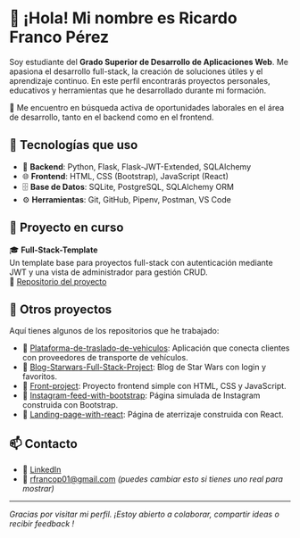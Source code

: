# 👋 ¡Hola! Mi nombre es Ricardo Franco Pérez

Soy estudiante del **Grado Superior de Desarrollo de Aplicaciones Web**. Me apasiona el desarrollo full-stack, la creación de soluciones útiles y el aprendizaje continuo. En este perfil encontrarás proyectos personales, educativos y herramientas que he desarrollado durante mi formación.

🎯 Me encuentro en búsqueda activa de oportunidades laborales en el área de desarrollo, tanto en el backend como en el frontend.

## 🧱 Tecnologías que uso

- 🐍 **Backend**: Python, Flask, Flask-JWT-Extended, SQLAlchemy
- 🌐 **Frontend**: HTML, CSS (Bootstrap), JavaScript (React)
- 🗄️ **Base de Datos**: SQLite, PostgreSQL, SQLAlchemy ORM
- ⚙️ **Herramientas**: Git, GitHub, Pipenv, Postman, VS Code

## 🚀 Proyecto en curso

🎓 **Full-Stack-Template**  
Un template base para proyectos full-stack con autenticación mediante JWT y una vista de administrador para gestión CRUD.  
📂 [Repositorio del proyecto](https://github.com/rfrancop01/Full-Stack-Template)

## 📁 Otros proyectos

Aquí tienes algunos de los repositorios que he trabajado:

- 🔗 [Plataforma-de-traslado-de-vehiculos](https://github.com/rfrancop01/Plataforma-de-traslado-de-vehiculos): Aplicación que conecta clientes con proveedores de transporte de vehículos.
- 🔗 [Blog-Starwars-Full-Stack-Project](https://github.com/rfrancop01/Blog-Starwars-Full-Stack-Project): Blog de Star Wars con login y favoritos.
- 🔗 [Front-project](https://github.com/rfrancop01/Front-project): Proyecto frontend simple con HTML, CSS y JavaScript.
- 🔗 [Instagram-feed-with-bootstrap](https://github.com/rfrancop01/Instagram-feed-with-bootstrap): Página simulada de Instagram construida con Bootstrap.
- 🔗 [Landing-page-with-react](https://github.com/rfrancop01/Landing-page-with-react): Página de aterrizaje construida con React.

## 📫 Contacto

- 💼 [LinkedIn](https://www.linkedin.com/in/ricardo-franco-pérez-1b036a242)
- 📧 rfrancop01@gmail.com *(puedes cambiar esto si tienes uno real para mostrar)*

---

_Gracias por visitar mi perfil. ¡Estoy abierto a colaborar, compartir ideas o recibir feedback !_
